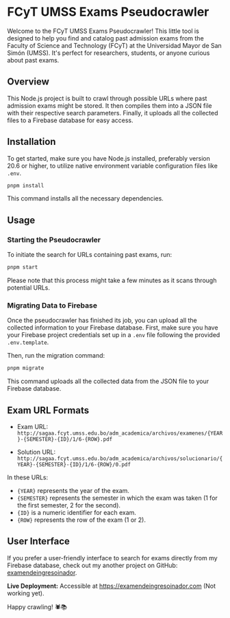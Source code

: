 # FCyT UMSS Exams Pseudocrawler

Welcome to the FCyT UMSS Exams Pseudocrawler! This little tool is designed to help you find and catalog past admission exams from the Faculty of Science and Technology (FCyT) at the Universidad Mayor de San Simón (UMSS). It's perfect for researchers, students, or anyone curious about past exams.

## Overview

This Node.js project is built to crawl through possible URLs where past admission exams might be stored. It then compiles them into a JSON file with their respective search parameters. Finally, it uploads all the collected files to a Firebase database for easy access.

## Installation

To get started, make sure you have Node.js installed, preferably version 20.6 or higher, to utilize native environment variable configuration files like `.env`.

```bash
pnpm install
```

This command installs all the necessary dependencies.

## Usage

### Starting the Pseudocrawler

To initiate the search for URLs containing past exams, run:

```bash
pnpm start
```

Please note that this process might take a few minutes as it scans through potential URLs.

### Migrating Data to Firebase

Once the pseudocrawler has finished its job, you can upload all the collected information to your Firebase database. First, make sure you have your Firebase project credentials set up in a `.env` file following the provided `.env.template`.

Then, run the migration command:

```bash
pnpm migrate
```

This command uploads all the collected data from the JSON file to your Firebase database.

## Exam URL Formats

- Exam URL: `http://sagaa.fcyt.umss.edu.bo/adm_academica/archivos/examenes/{YEAR}-{SEMESTER}-{ID}/1/6-{ROW}.pdf`

- Solution URL: `http://sagaa.fcyt.umss.edu.bo/adm_academica/archivos/solucionario/{YEAR}-{SEMESTER}-{ID}/1/6-{ROW}/0.pdf`

In these URLs:

- `{YEAR}` represents the year of the exam.
- `{SEMESTER}` represents the semester in which the exam was taken (1 for the first semester, 2 for the second).
- `{ID}` is a numeric identifier for each exam.
- `{ROW}` represents the row of the exam (1 or 2).

## User Interface

If you prefer a user-friendly interface to search for exams directly from my Firebase database, check out my another project on GitHub: [examendeingresoinador](https://github.com/ProfessorByte/examendeingresoinador).

**Live Deployment:** Accessible at <https://examendeingresoinador.com> (Not working yet).

Happy crawling! 🕷️📚
